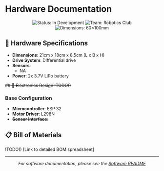 # Hardware Documentation

<div align="center">
  <img src="https://img.shields.io/badge/Status-In%20Development-yellow" alt="Status: In Development">
  <img src="https://img.shields.io/badge/Team-Robotics%20Club-blue" alt="Team: Robotics Club">
  <img src="https://img.shields.io/badge/Dimensions-60×100mm-green" alt="Dimensions: 60×100mm">
</div>

## 🔧 Hardware Specifications

- **Dimensions**: 21cm x 18cm x 8.5cm (L x B x H)
- **Drive System**: Differential drive 
- **Sensors**:
  - NA
- **Power**: 2x 3.7V LiPo battery

~~## 🔌 Electronics Design
!TODO()~~

### Base Configuration
- **Microcontroller**: ESP 32
- **Motor Driver**: L298N
- ~~**Sensor Interface**:~~ 


## 📋 Bill of Materials
!TODO()
[Link to detailed BOM spreadsheet]

---

<div align="center">
  <i>For software documentation, please see the <a href="../CodeBase/README.md">Software README</a></i>
</div>
